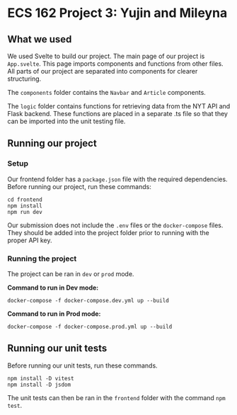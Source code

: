 # ECS 162 Project 3: Yujin and Mileyna

## What we used
We used Svelte to build our project. The main page of our project is `App.svelte`. This page imports components and functions from other files. All parts of our project are separated into components for clearer structuring.

The `components` folder contains the `Navbar` and `Article` components.

The `logic` folder contains functions for retrieving data from the NYT API and Flask backend. These functions are placed in a separate .ts file so that they can be imported into the unit testing file.

## Running our project

### Setup
Our frontend folder has a `package.json` file with the required dependencies. Before running our project, run these commands:
```
cd frontend 
npm install
npm run dev
```

Our submission does not include the `.env` files or the `docker-compose` files. They should be added into the project folder prior to running with the proper API key.

### Running the project
The project can be ran in `dev` or `prod` mode.

**Command to run in Dev mode:**
```
docker-compose -f docker-compose.dev.yml up --build
```

**Command to run in Prod mode:**
```
docker-compose -f docker-compose.prod.yml up --build
```

## Running our unit tests
Before running our unit tests, run these commands.
```
npm install -D vitest
npm install -D jsdom
```

The unit tests can then be ran in the `frontend` folder with the command `npm test`.
